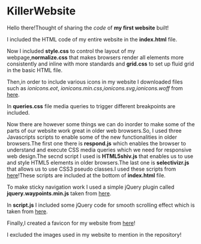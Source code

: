# KillerWebsite
Hello there!Thought of sharing the *code* of **my first website** built!

I included the HTML code of my entire website in the **index.html** file.

Now I included **style.css** to control the layout of my webpage,**normalize.css** that makes browsers render all elements more consistently and inline with more standards and **grid.css** to set up fluid grid in the basic HTML file.

Then,in order to include various icons in my website I downloaded files such as *ionicons.eot*, *ionicons.min.css*,*ionicons.svg*,*ionicons.woff* from [here](https://ionicons.com/).

In **queries.css** file media queries to trigger different breakpoints are included.

Now there are however some things we can do inorder to make some of the parts of our website work great in older web browsers.So, I used three Javascripts scripts to enable some of the new functionalities in older browsers.The first one there is **respond.js** which enables the browser to understand and execute CSS media queries which we need for responsive web design.The secnd script I used is **HTML5shiv.js** that enables us to use and style HTML5 elements in older browsers.The last one is **selectivizr.js** that allows us to use CSS3 pseudo classes.I used these scripts from [here](https://www.jsdelivr.com/)!These scripts are included at the bottom of **index.html** file.

To make sticky navigation work I used a simple jQuery plugin called **jquery.waypoints.min.js** taken from [here](http://imakewebthings.com/waypoints/).

In **script.js** I included some jQuery code for smooth scrolling effect which is taken from [here](https://css-tricks.com/snippets/jquery/smooth-scrolling/).

Finally,I created a favicon for my website from [here](https://realfavicongenerator.net/)!

I excluded the images used in my website to mention in the repository!


